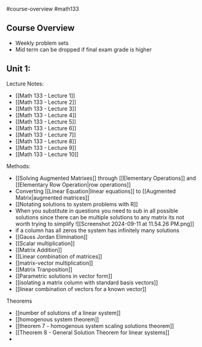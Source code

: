 #course-overview #math133 
## Course Overview
- Weekly problem sets
- Mid term can be dropped if final exam grade is higher

## Unit 1:
Lecture Notes:
* [[Math 133 - Lecture 1]]
* [[Math 133 - Lecture 2]]
* [[Math 133 - Lecture 3]]
* [[Math 133 - Lecture 4]]
* [[Math 133 - Lecture 5]]
* [[Math 133 - Lecture 6]]
* [[Math 133 - Lecture 7]]
* [[Math 133 - Lecture 8]]
* [[Math 133 - Lecture 9]]
* [[Math 133 - Lecture 10]]

Methods:
* [[Solving Augmented Matrixes]] through [[Elementary Operations]] and [[Elementary Row Operation|row operations]]
* Converting [[Linear Equation|linear equations]] to [[Augmented Matrix|augmented matrices]]
* [[Notating solutions to system problems with R]]
* When you substitute in questions you need to sub in all possible solutions since there can be multiple solutions to any matrix its not worth trying to simplify ![[Screenshot 2024-09-11 at 11.54.26 PM.png]]
* if a column has all zeros the system has infinitely many solutions
* [[Gauss Jordan Elimination]]
* [[Scalar multiplication]]
* [[Matrix Addition]]
* [[Linear combination of matrices]]
* [[matrix-vector multiplication]]
* [[Matrix Tranposition]]
* [[Parametric solutions in vector form]]
* [[isolating a matrix column with standard basis vectors]]
* [[linear combination of vectors for a known vector]]

Theorems
* [[number of solutions of a linear system]]
* [[homogenous system theorem]]
* [[theorem 7 - homogenous system scaling solutions theorem]]
* [[Theorem 8 - General Solution Theorem for linear systems]]
* 